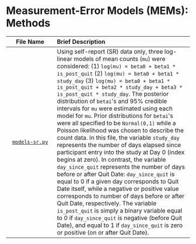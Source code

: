 # Measurement-Error Models (MEMs): Methods

| <img height=0 width=1000> File Name <img height=0 width=1000> | <img height=0 width=1000> Brief Description <img height=0 width=1000> |
|:-----------------------------:|:-----------------------------------------------------------------------|
| [`models-sr.py`](https://github.com/wdempsey/sense2stop-lvm/blob/master/methods/models-sr.py) | Using self-report (SR) data only, three log-linear models of mean counts (`mu`) were considered: (1) `log(mu) = beta0 + beta1 * is_post_quit` (2) `log(mu) = beta0 + beta1 * study_day` (3) `log(mu) = beta0 + beta1 * is_post_quit + beta2 * study_day + beta3 * is_post_quit * study_day`. The posterior distribution of `betai`'s and 95% credible intervals for `mu` were estimated using each model for `mu`. Prior distributions for `betai`'s were all specified to be `Normal(0,1)` while a Poisson likelihood was chosen to describe the count data. In this file, the variable `study_day` represents the number of days elapsed since participant entry into the study at Day 0 (index begins at zero). In contrast, the variable `day_since_quit` represents the number of days before or after Quit Date: `day_since_quit` is equal to 0 if a given day corresponds to Quit Date itself, while a negative or positive value corresponds to number of days before or after Quit Date, respectively. The variable `is_post_quit` is simply a binary variable equal to 0 if `day_since_quit` is negative (before Quit Date), and equal to 1 if `day_since_quit` is zero or positive (on or after Quit Date). |

